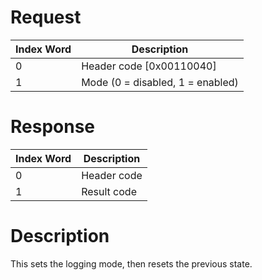 # Request

| Index Word | Description                      |
|------------|----------------------------------|
| 0          | Header code \[0x00110040\]       |
| 1          | Mode (0 = disabled, 1 = enabled) |

# Response

| Index Word | Description |
|------------|-------------|
| 0          | Header code |
| 1          | Result code |

# Description

This sets the logging mode, then resets the previous state.